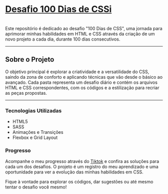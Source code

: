 # <a target="_blank" href="https://alyssondemari.github.io/CSS-100/">Desafio 100 Dias de CSSi</a>

<br>
Este repositório é dedicado ao desafio "100 Dias de CSS", uma jornada para aprimorar minhas habilidades em HTML e CSS através da criação de um novo projeto a cada dia, durante 100 dias consecutivos.
<hr>

## Sobre o Projeto <br>
O objetivo principal é explorar a criatividade e a versatilidade do CSS, saindo da zona de conforto e aplicando técnicas que vão desde o básico ao avançado. Cada pasta representa um desafio diário e contém os arquivos HTML e CSS correspondentes, com os códigos e a estilização para recriar as peças propostas.
<hr>

### Tecnologias Utilizadas
<ul>
  <li>HTML5</li>
  <li>SASS</li>
  <li>Animações e Transições</li>
  <li>Flexbox e Grid Layout</li>
</ul>

### Progresso
Acompanhe o meu progresso através do <a target="_blank" href="https://www.tiktok.com/@beginner__dev?lang=pt-BR">Tiktok</a> e confira as soluções para cada um dos desafios. O projeto é um registro do meu aprendizado e uma oportunidade para ver a evolução das minhas habilidades em CSS.

Fique à vontade para explorar os códigos, dar sugestões ou até mesmo tentar o desafio você mesmo!
